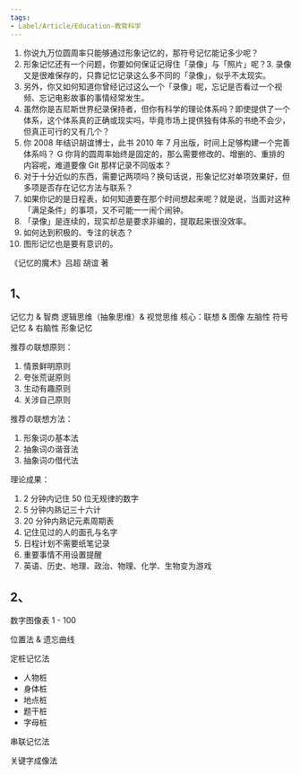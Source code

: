 ```yaml
---
tags:
- Label/Article/Education-教育科学
---
```


1. 你说九万位圆周率只能够通过形象记忆的，那符号记忆能记多少呢？
2. 形象记忆还有一个问题，你要如何保证记得住「录像」与「照片」呢？3. 录像又是很难保存的，只靠记忆记录这么多不同的「录像」，似乎不太现实。
4. 另外，你又如何知道你曾经记过这么一个「录像」呢，忘记是否看过一个视频、忘记电影故事的事情经常发生。
5. 虽然你是吉尼斯世界纪录保持者，但你有科学的理论体系吗？即使提供了一个体系，这个体系真的正确或现实吗，毕竟市场上提供独有体系的书绝不会少，但真正可行的又有几个？
6. 你 2008 年结识胡谊博士，此书 2010 年 7 月出版，时间上足够构建一个完善体系吗？
G 你背的圆周率始终是固定的，那么需要修改的、增删的、重排的内容呢，难道要像 Git 那样记录不同版本？
8. 对于十分近似的东西，需要记两项吗？换句话说，形象记忆对单项效果好，但多项是否存在记忆方法与联系？
9. 如果你记的是日程表，如何知道要在那个时间想起来呢？就是说，当面对这种「满足条件」的事项，又不可能一一闹个闹钟。
10. 「录像」是连续的，现实却总是要求非编的，提取起来很没效率。
11. 如何达到积极的、专注的状态？
12. 图形记忆也是要有意识的。


《记忆的魔术》吕超 胡谊 著

## 1、

记忆力 & 智商
逻辑思维（抽象思维）& 视觉思维
核心：联想 & 图像
左脑性 符号记忆 & 右脑性 形象记忆

推荐の联想原则：

1. 情景鲜明原则
2. 夸张荒诞原则
3. 生动有趣原则
4. 关涉自己原则

推荐の联想方法：

1. 形象词の基本法
2. 抽象词の谐音法
3. 抽象词の借代法

理论成果：

1. 2 分钟内记住 50 位无规律的数字
2. 5 分钟内熟记三十六计
3. 20 分钟内熟记元素周期表
4. 记住见过的人的面孔与名字
5. 日程计划不需要纸笔记录
6. 重要事情不用设置提醒
7. 英语、历史、地理、政治、物理、化学、生物变为游戏


## 2、

数字图像表 1 - 100

位置法 & 遗忘曲线

定桩记忆法
* 人物桩
* 身体桩
* 地点桩
* 题干桩
* 字母桩

串联记忆法

关键字成像法

